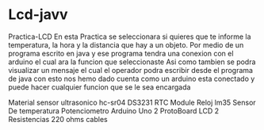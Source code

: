 # Lcd-javv
Practica-LCD
En esta Practica se seleccionara si quieres que te informe la temperatura, la hora y la distancia que hay a un objeto. 
Por medio de un programa escrito en java y ese programa tendra una conexion con el arduino el cual ara la funcion que seleccionaste
Asi como tambien se podra visualizar un mensaje el cual el operador podra escribir desde el programa de java con esto nos hemo dado cuenta 
como un arduino esta conectado y puede hacer cualquier funcion que se le sea encargada 

Material
sensor ultrasonico hc-sr04
DS3231 RTC Module Reloj
lm35 Sensor De temperatura
Potenciometro
Arduino Uno
2 ProtoBoard
LCD
2 Resistencias 220 ohms
cables
